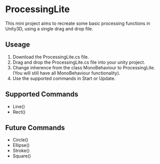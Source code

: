 # ProcessingLite

This mini project aims to recreate some basic processing functions in Unity3D, using a single drag and drop file.

## Useage

1. Download the ProcessingLite.cs file.
2. Drag and drop the ProcessingLite.cs file into your unity project.
3. Change inherence from the class MonoBehaviour to ProcessingLite.  
  (You will still have all MonoBehaviour functionality).
4. Use the supported commands in Start or Update.


## Supported Commands

- Line()
- Rect()


## Future Commands

- Circle()
- Ellipse()
- Stroke()
- Square()
